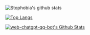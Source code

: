 ![Stophobia's github stats](https://github-readme-stats.vercel.app/api?username=stophobia&theme=dark&show_icons=true&show_icons=true&count_private=true)

[![Top Langs](https://github-readme-stats.vercel.app/api/top-langs/?username=stophobia&theme=dark&show_icons=true&layout=compact)](https://github.com/anuraghazra/github-readme-stats)

[![web-chatgpt-qq-bot's Github Stats](https://stats.deeptrain.net/repo/stophobia/?theme=dark)](https://github.com/stophobia)
